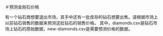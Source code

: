 ＃预测金刚石价格

有一个钻石商想要退出市场，其手中还有一批库存的钻石想要出售。请根据市场上以前钻石销售的数据来预测这批钻石的销售价格。
其中，diamonds.csv是钻石市场上钻石的原始数据，new-diamonds.csv是需要预测价格的数据。
